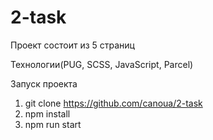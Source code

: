 # 2-task

Проект состоит из 5 страниц

Технологии(PUG, SCSS, JavaScript, Parcel)

Запуск проекта
1. git clone https://github.com/canoua/2-task
2. npm install
3. npm run start
